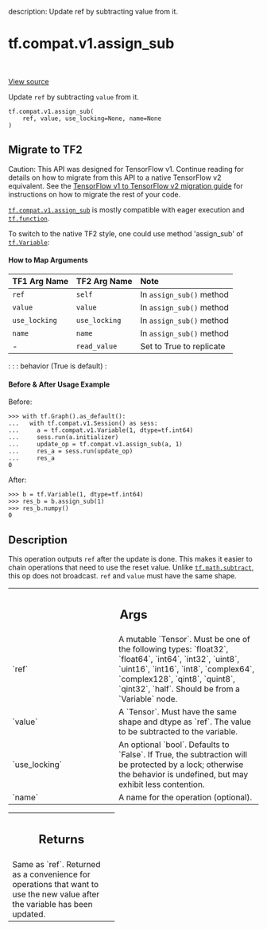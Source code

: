 description: Update ref by subtracting value from it.

<div itemscope itemtype="http://developers.google.com/ReferenceObject">
<meta itemprop="name" content="tf.compat.v1.assign_sub" />
<meta itemprop="path" content="Stable" />
</div>

# tf.compat.v1.assign_sub

<!-- Insert buttons and diff -->

<table class="tfo-notebook-buttons tfo-api nocontent" align="left">

</table>

<a target="_blank" class="external" href="/code/stable/tensorflow/python/ops/state_ops.py">View source</a>



Update `ref` by subtracting `value` from it.

<pre class="devsite-click-to-copy prettyprint lang-py tfo-signature-link">
<code>tf.compat.v1.assign_sub(
    ref, value, use_locking=None, name=None
)
</code></pre>





 <section><devsite-expandable expanded>
 <h2 class="showalways">Migrate to TF2</h2>

Caution: This API was designed for TensorFlow v1.
Continue reading for details on how to migrate from this API to a native
TensorFlow v2 equivalent. See the
[TensorFlow v1 to TensorFlow v2 migration guide](https://www.tensorflow.org/guide/migrate)
for instructions on how to migrate the rest of your code.

<a href="../../../tf/compat/v1/assign_sub.md"><code>tf.compat.v1.assign_sub</code></a> is mostly compatible with eager
execution and <a href="../../../tf/function.md"><code>tf.function</code></a>.

To switch to the native TF2 style, one could use method 'assign_sub' of
<a href="../../../tf/Variable.md"><code>tf.Variable</code></a>:

#### How to Map Arguments

| TF1 Arg Name          | TF2 Arg Name    | Note                       |
| :-------------------- | :-------------- | :------------------------- |
| `ref`                 | `self`          | In `assign_sub()` method   |
| `value`               | `value`         | In `assign_sub()` method   |
| `use_locking`         | `use_locking`   | In `assign_sub()` method   |
| `name`                | `name`          | In `assign_sub()` method   |
| -                     | `read_value`    | Set to True to replicate   |
:                       :                 : behavior (True is default) :


#### Before & After Usage Example

Before:

```
>>> with tf.Graph().as_default():
...   with tf.compat.v1.Session() as sess:
...     a = tf.compat.v1.Variable(1, dtype=tf.int64)
...     sess.run(a.initializer)
...     update_op = tf.compat.v1.assign_sub(a, 1)
...     res_a = sess.run(update_op)
...     res_a
0
```

After:

```
>>> b = tf.Variable(1, dtype=tf.int64)
>>> res_b = b.assign_sub(1)
>>> res_b.numpy()
0
```



 </aside></devsite-expandable></section>

<h2>Description</h2>

<!-- Placeholder for "Used in" -->

This operation outputs `ref` after the update is done.
This makes it easier to chain operations that need to use the reset value.
Unlike <a href="../../../tf/math/subtract.md"><code>tf.math.subtract</code></a>, this op does not broadcast. `ref` and `value`
must have the same shape.

<!-- Tabular view -->
 <table class="responsive fixed orange">
<colgroup><col width="214px"><col></colgroup>
<tr><th colspan="2"><h2 class="add-link">Args</h2></th></tr>

<tr>
<td>
`ref`
</td>
<td>
A mutable `Tensor`. Must be one of the following types: `float32`,
`float64`, `int64`, `int32`, `uint8`, `uint16`, `int16`, `int8`,
`complex64`, `complex128`, `qint8`, `quint8`, `qint32`, `half`. Should be
from a `Variable` node.
</td>
</tr><tr>
<td>
`value`
</td>
<td>
A `Tensor`. Must have the same shape and dtype as `ref`. The value to
be subtracted to the variable.
</td>
</tr><tr>
<td>
`use_locking`
</td>
<td>
An optional `bool`. Defaults to `False`. If True, the
subtraction will be protected by a lock; otherwise the behavior is
undefined, but may exhibit less contention.
</td>
</tr><tr>
<td>
`name`
</td>
<td>
A name for the operation (optional).
</td>
</tr>
</table>



<!-- Tabular view -->
 <table class="responsive fixed orange">
<colgroup><col width="214px"><col></colgroup>
<tr><th colspan="2"><h2 class="add-link">Returns</h2></th></tr>
<tr class="alt">
<td colspan="2">
Same as `ref`.  Returned as a convenience for operations that want
to use the new value after the variable has been updated.
</td>
</tr>

</table>


